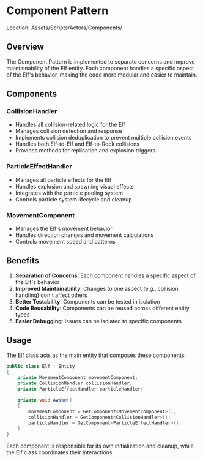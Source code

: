 # Component Pattern

Location: Assets/Scripts/Actors/Components/

## Overview
The Component Pattern is implemented to separate concerns and improve maintainability of the Elf entity. Each component handles a specific aspect of the Elf's behavior, making the code more modular and easier to maintain.

## Components

### CollisionHandler
- Handles all collision-related logic for the Elf
- Manages collision detection and response
- Implements collision deduplication to prevent multiple collision events
- Handles both Elf-to-Elf and Elf-to-Rock collisions
- Provides methods for replication and explosion triggers

### ParticleEffectHandler
- Manages all particle effects for the Elf
- Handles explosion and spawning visual effects
- Integrates with the particle pooling system
- Controls particle system lifecycle and cleanup

### MovementComponent
- Manages the Elf's movement behavior
- Handles direction changes and movement calculations
- Controls movement speed and patterns

## Benefits
1. **Separation of Concerns**: Each component handles a specific aspect of the Elf's behavior
2. **Improved Maintainability**: Changes to one aspect (e.g., collision handling) don't affect others
3. **Better Testability**: Components can be tested in isolation
4. **Code Reusability**: Components can be reused across different entity types
5. **Easier Debugging**: Issues can be isolated to specific components

## Usage
The Elf class acts as the main entity that composes these components:

```csharp
public class Elf : Entity
{
    private MovementComponent movementComponent;
    private CollisionHandler collisionHandler;
    private ParticleEffectHandler particleHandler;

    private void Awake()
    {
        movementComponent = GetComponent<MovementComponent>();
        collisionHandler = GetComponent<CollisionHandler>();
        particleHandler = GetComponent<ParticleEffectHandler>();
    }
}
```

Each component is responsible for its own initialization and cleanup, while the Elf class coordinates their interactions. 